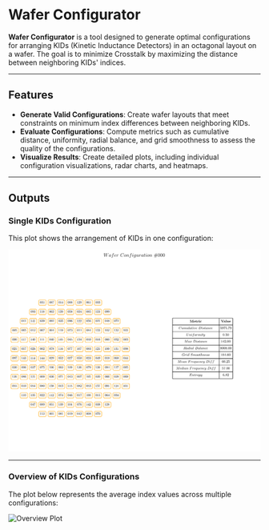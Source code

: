 # Wafer Configurator

**Wafer Configurator** is a tool designed to generate optimal configurations for arranging KIDs (Kinetic Inductance Detectors) in an octagonal layout on a wafer. The goal is to minimize Crosstalk by maximizing the distance between neighboring KIDs' indices.

---

## Features

- **Generate Valid Configurations**: Create wafer layouts that meet constraints on minimum index differences between neighboring KIDs.
- **Evaluate Configurations**: Compute metrics such as cumulative distance, uniformity, radial balance, and grid smoothness to assess the quality of the configurations.
- **Visualize Results**: Create detailed plots, including individual configuration visualizations, radar charts, and heatmaps.


---

## Outputs

### Single KIDs Configuration
This plot shows the arrangement of KIDs in one configuration:

![Single Configuration Plot: $diff \ge 22$ ](https://github.com/gpesce97/Thesis_Codes/blob/main/wafer_configurator/data/example_output/000_23_conf.png "Single KIDs Configuration")

---

### Overview of KIDs Configurations
The plot below represents the average index values across multiple configurations:

![Overview Plot]([images/overview_configuration.png](https://github.com/gpesce97/Thesis_Codes/blob/main/wafer_configurator/data/example_output/config_overview.png) "Overview of KIDs Configurations")
